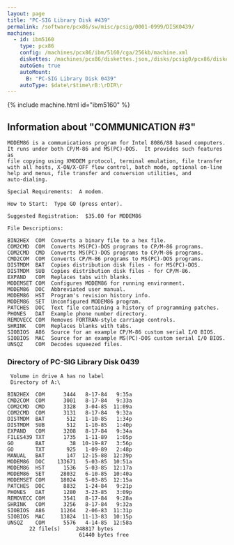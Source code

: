 ```yaml
---
layout: page
title: "PC-SIG Library Disk #439"
permalink: /software/pcx86/sw/misc/pcsig/0001-0999/DISK0439/
machines:
  - id: ibm5160
    type: pcx86
    config: /machines/pcx86/ibm/5160/cga/256kb/machine.xml
    diskettes: /machines/pcx86/diskettes.json,/disks/pcsig0/pcx86/diskettes.json
    autoGen: true
    autoMount:
      B: "PC-SIG Library Disk 0439"
    autoType: $date\r$time\rB:\rDIR\r
---
```


{% include machine.html id="ibm5160" %}

## Information about "COMMUNICATION #3"

    MODEM86 is a communications program for Intel 8086/88 based computers.
    It runs under both CP/M-86 and MS(PC)-DOS.  It provides such features as
    file copying using XMODEM protocol, terminal emulation, file transfer
    with all hosts, X-ON/X-OFF flow control, batch mode, optional on-line
    help and menus, file transfer and conversion utilities, and
    auto-dialing.
    
    Special Requirements:  A modem.
    
    How to Start:  Type GO (press enter).
    
    Suggested Registration:  $35.00 for MODEM86
    
    File Descriptions:
    
    BIN2HEX  COM  Converts a binary file to a hex file.
    COM2CMD  COM  Converts MS(PC)-DOS programs to CP/M-86 programs.
    COM2CMD  CMD  Converts MS(PC)-DOS programs to CP/M-86 programs.
    CMD2COM  COM  Converts CP/M-86 programs to MS(PC)-DOS programs.
    DISTMDM  BAT  Copies distribution disk files - for MS(PC)-DOS.
    DISTMDM  SUB  Copies distribution disk files - for CP/M-86.
    EXPAND   COM  Replaces tabs with blanks.
    MODEMSET COM  Configures MODEM86 for running environment.
    MODEM86  DOC  Abbreviated user manual.
    MODEM86  HST  Program's revision history info.
    MODEM86  SET  Unconfigured MODEM86 program.
    PATCHES  DOC  Text file containing a history of programming patches.
    PHONES   DAT  Example phone number directory.
    REMOVECC COM  Removes FORTRAN-style carriage controls.
    SHRINK   COM  Replaces blanks with tabs.
    SIOBIOS  A86  Source for an example CP/M-86 custom serial I/O BIOS.
    SIOBIOS  MAC  Source for an example MS(PC)-DOS custom serial I/O BIOS.
    UNSQZ    COM  Decodes squeezed files.

### Directory of PC-SIG Library Disk 0439

     Volume in drive A has no label
     Directory of A:\

    BIN2HEX  COM      3444   8-17-84   9:35a
    CMD2COM  COM      3001   8-17-84   9:33a
    COM2CMD  CMD      3328   3-04-85  11:09a
    COM2CMD  COM      3131   8-17-84   9:32a
    DISTMDM  BAT       512   1-10-85   1:34p
    DISTMDM  SUB       512   1-10-85   1:40p
    EXPAND   COM      3208   8-17-84   9:34a
    FILES439 TXT      1735   1-11-89   1:05p
    GO       BAT        38  10-19-87   3:56p
    GO       TXT       925   1-09-89   2:48p
    MANUAL   BAT       147  12-15-88  12:39p
    MODEM86  DOC    133671   5-03-85  10:51a
    MODEM86  HST      1536   5-03-85  12:17a
    MODEM86  SET     28032   6-10-85  10:40a
    MODEMSET COM     18024   5-03-85  12:15a
    PATCHES  DOC      8832   1-24-84   9:21p
    PHONES   DAT      1280   3-23-85   3:09p
    REMOVECC COM      3541   8-17-84   9:28a
    SHRINK   COM      3256   8-17-84   9:32a
    SIOBIOS  A86     11264   2-06-83  11:31p
    SIOBIOS  MAC     13824  11-13-83  10:15p
    UNSQZ    COM      5576   4-14-85  12:58a
           22 file(s)     248817 bytes
                           61440 bytes free
